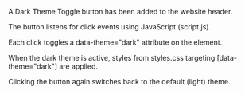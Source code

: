 A Dark Theme Toggle button has been added to the website header. 

The button listens for click events using JavaScript (script.js).

Each click toggles a data-theme="dark" attribute on the <body> element.

When the dark theme is active, styles from styles.css targeting [data-theme="dark"] are applied.

Clicking the button again switches back to the default (light) theme.
